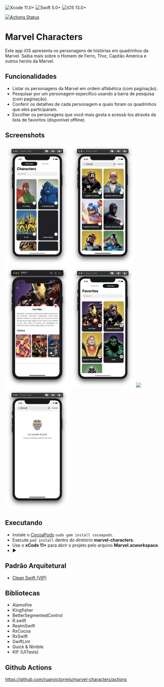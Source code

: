 ![Xcode 11.0+](https://img.shields.io/badge/Xcode-11.0%2B-blue.svg)
![Swift 5.0+](https://img.shields.io/badge/Swift-5.0%2B-orange.svg)
![iOS 13.0+](https://img.shields.io/badge/iOS-13.0%2B-blue.svg)

[![Actions Status](https://github.com/ruanvictorreis/marvel-characters/workflows/Testing/badge.svg)](https://github.com/ruanvictorreis/marvel-characters/actions)

# Marvel Characters

Este app iOS apresenta os personagens de histórias em quadrinhos da Marvel.
Saiba mais sobre o Homem de Ferro, Thor, Capitão América e outros heróis da Marvel.

## Funcionalidades
- Listar os personagens da Marvel em ordem alfabética (com paginação).
- Pesquisar por um personagem específico usando a barra de pesquisa (com paginação).
- Conferir os detalhes de cada personagem e quais foram os quadrinhos que eles participaram.
- Escolher os personagens que você mais gosta e acessá-los através da lista de favoritos (disponível offline).

## Screenshots

<img src="/Screenshots/Screenshot-01.png" width="210"> <img src="/Screenshots/Screenshot-02.png" width="210"> <img src="/Screenshots/Screenshot-03.png" width="210"> <img src="/Screenshots/Screenshot-04.png" width="210"> <img src="/Screenshots/Screenshot-0.png" width="210"> <img src="/Screenshots/Screenshot-06.png" width="210">

## Executando
- Instale o [CocoaPods](https://guides.cocoapods.org/using/getting-started.html) `sudo gem install cocoapods`.
- Execute `pod install` dentro do diretório **marvel-characters**.
- Use o **xCode 11+** para abrir o projeto pelo arquivo **Marvel.xcworkspace**.
- :arrow_forward:

## Padrão Arquitetural
- [Clean Swift (VIP)](https://clean-swift.com/)

## Bibliotecas
- Alamofire
- Kingfisher
- BetterSegmentedControl
- R.swift
- RealmSwift
- RxCocoa
- RxSwift
- SwiftLint
- Quick & Nimble
- KIF (UITests)

## Github Actions
https://github.com/ruanvictorreis/marvel-characters/actions
